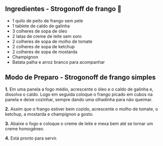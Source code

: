 ## Ingredientes - Strogonoff de frango :chicken:



- 1 quilo de peito de frango sem pele
- 1 tablete de caldo de galinha
- 3 colheres de sopa de óleo
- 2 latas de creme de leite sem soro
- 2 colheres de sopa de molho de tomate
- 2 colheres de sopa de ketchup
- 2 colheres de sopa de mostarda
- Champignon
- Batata palha e arroz branco para acompanhar



## Modo de Preparo - Strogonoff de frango simples





**1.** Em uma panela a fogo médio, acrescente o óleo e o caldo de galinha e, dissolva o caldo. Logo em seguida coloque o frango picado em cubos na panela e deixe cozinhar, sempre dando uma olhadinha para não queimar.

**2.** Assim que o frango estiver bem cozido, acrescente o molho de tomate, o ketchup, a mostarda e champignon a gosto.

**3.** Abaixe o fogo e coloque o creme de leite e mexa bem até se tornar um creme homogêneo.

**4.** Está pronto para servir.
